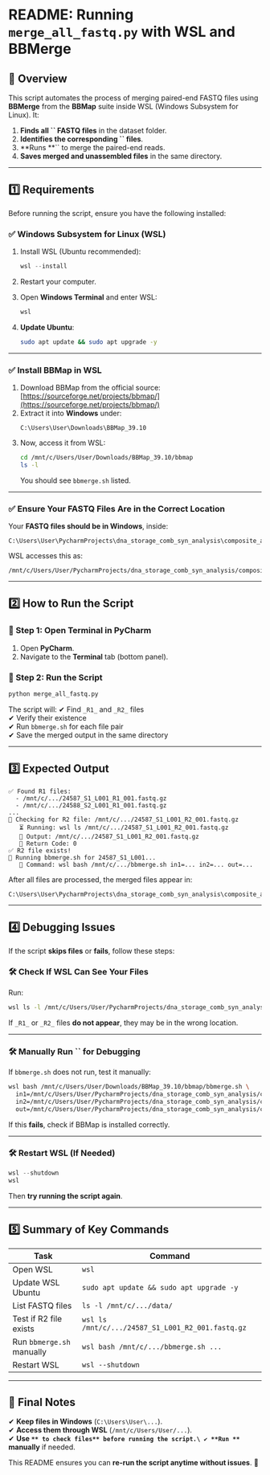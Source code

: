 # README: Running `merge_all_fastq.py` with WSL and BBMerge

## **📌 Overview**

This script automates the process of merging paired-end FASTQ files using **BBMerge** from the **BBMap** suite inside WSL (Windows Subsystem for Linux). It:

1. **Finds all **``** FASTQ files** in the dataset folder.
2. **Identifies the corresponding **``** files**.
3. **Runs **`` to merge the paired-end reads.
4. **Saves merged and unassembled files** in the same directory.

---

## **1️⃣ Requirements**

Before running the script, ensure you have the following installed:

### **✅ Windows Subsystem for Linux (WSL)**

1. Install WSL (Ubuntu recommended):

   ```powershell
   wsl --install
   ```

2. Restart your computer.

3. Open **Windows Terminal** and enter WSL:

   ```bash
   wsl
   ```

4. **Update Ubuntu**:

   ```bash
   sudo apt update && sudo apt upgrade -y
   ```

---

### **✅ Install BBMap in WSL**

1. Download BBMap from the official source:\
   [https://sourceforge.net/projects/bbmap/](https://sourceforge.net/projects/bbmap/)
2. Extract it into **Windows** under:
   ```
   C:\Users\User\Downloads\BBMap_39.10
   ```
3. Now, access it from WSL:
   ```bash
   cd /mnt/c/Users/User/Downloads/BBMap_39.10/bbmap
   ls -l
   ```
   You should see `bbmerge.sh` listed.

---

### **✅ Ensure Your FASTQ Files Are in the Correct Location**

Your **FASTQ files should be in Windows**, inside:

```
C:\Users\User\PycharmProjects\dna_storage_comb_syn_analysis\composite_analysis\ratio_online_mixing\data
```

WSL accesses this as:

```
/mnt/c/Users/User/PycharmProjects/dna_storage_comb_syn_analysis/composite_analysis/ratio_online_mixing/data
```

---

## **2️⃣ How to Run the Script**

### **🔹 Step 1: Open Terminal in PyCharm**

1. Open **PyCharm**.
2. Navigate to the **Terminal** tab (bottom panel).

### **🔹 Step 2: Run the Script**

```bash
python merge_all_fastq.py
```

The script will: ✔ Find `_R1_` and `_R2_` files\
✔ Verify their existence\
✔ Run `bbmerge.sh` for each file pair\
✔ Save the merged output in the same directory

---

## **3️⃣ Expected Output**

```
✅ Found R1 files:
  - /mnt/c/.../24587_S1_L001_R1_001.fastq.gz
  - /mnt/c/.../24588_S2_L001_R1_001.fastq.gz
...
🔎 Checking for R2 file: /mnt/c/.../24587_S1_L001_R2_001.fastq.gz
   ⏳ Running: wsl ls /mnt/c/.../24587_S1_L001_R2_001.fastq.gz
   📜 Output: /mnt/c/.../24587_S1_L001_R2_001.fastq.gz
   🔢 Return Code: 0
✅ R2 file exists!
🚀 Running bbmerge.sh for 24587_S1_L001...
   🔧 Command: wsl bash /mnt/c/.../bbmerge.sh in1=... in2=... out=...
```

After all files are processed, the merged files appear in:

```
C:\Users\User\PycharmProjects\dna_storage_comb_syn_analysis\composite_analysis\ratio_online_mixing\data
```

---

## **4️⃣ Debugging Issues**

If the script **skips files** or **fails**, follow these steps:

### **🛠️ Check If WSL Can See Your Files**

Run:

```bash
wsl ls -l /mnt/c/Users/User/PycharmProjects/dna_storage_comb_syn_analysis/composite_analysis/ratio_online_mixing/data
```

If `_R1_` or `_R2_` files **do not appear**, they may be in the wrong location.

---

### **🛠️ Manually Run **``** for Debugging**

If `bbmerge.sh` does not run, test it manually:

```bash
wsl bash /mnt/c/Users/User/Downloads/BBMap_39.10/bbmap/bbmerge.sh \
  in1=/mnt/c/Users/User/PycharmProjects/dna_storage_comb_syn_analysis/composite_analysis/ratio_online_mixing/data/24587_S1_L001_R1_001.fastq.gz \
  in2=/mnt/c/Users/User/PycharmProjects/dna_storage_comb_syn_analysis/composite_analysis/ratio_online_mixing/data/24587_S1_L001_R2_001.fastq.gz \
  out=/mnt/c/Users/User/PycharmProjects/dna_storage_comb_syn_analysis/composite_analysis/ratio_online_mixing/data/24587_S1_L001_merged.fastq.gz
```

If this **fails**, check if BBMap is installed correctly.

---

### **🛠️ Restart WSL (If Needed)**

```powershell
wsl --shutdown
wsl
```

Then **try running the script again**.

---

## **5️⃣ Summary of Key Commands**

| **Task**                  | **Command**                                       |
| ------------------------- | ------------------------------------------------- |
| Open WSL                  | `wsl`                                             |
| Update WSL Ubuntu         | `sudo apt update && sudo apt upgrade -y`          |
| List FASTQ files          | `ls -l /mnt/c/.../data/`                          |
| Test if R2 file exists    | `wsl ls /mnt/c/.../24587_S1_L001_R2_001.fastq.gz` |
| Run `bbmerge.sh` manually | `wsl bash /mnt/c/.../bbmerge.sh ...`              |
| Restart WSL               | `wsl --shutdown`                                  |

---

## **🎯 Final Notes**

✔ **Keep files in Windows** (`C:\Users\User\...`).\
✔ **Access them through WSL** (`/mnt/c/Users/User/...`).\
✔ **Use **``** to check files** before running the script.\
✔ **Run **``** manually** if needed.

This README ensures you can **re-run the script anytime without issues**. 🚀

